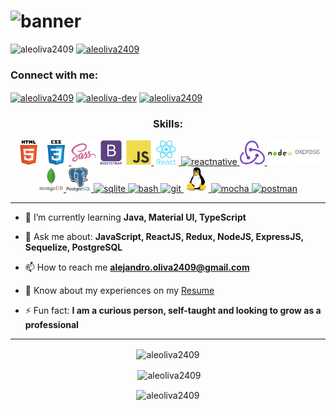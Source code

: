 <h1><img src="https://user-images.githubusercontent.com/70116152/124040975-5eb6c180-d9dc-11eb-89e6-dacb866d539c.png" alt="banner" /></h1>
<span align="left" width="49%"> <img src="https://komarev.com/ghpvc/?username=aleoliva2409&label=Profile%20views&color=0e75b6&style=flat" alt="aleoliva2409" /> </span>
<span align="right" width="49%"> <a href="https://twitter.com/aleoliva2409" target="blank"><img src="https://img.shields.io/twitter/follow/aleoliva2409?logo=twitter&style=for-the-badge" alt="aleoliva2409" /></a> </span>

<h3 align="left">Connect with me:</h3>
<p align="left">
  <a href="https://twitter.com/aleoliva2409" target="_blank"><img align="center" src="https://raw.githubusercontent.com/rahuldkjain/github-profile-readme-generator/master/src/images/icons/Social/twitter.svg" alt="aleoliva2409" height="30" width="40" /></a>
<a href="https://linkedin.com/in/aleoliva-dev" target="_blank"><img align="center" src="https://raw.githubusercontent.com/rahuldkjain/github-profile-readme-generator/master/src/images/icons/Social/linked-in-alt.svg" alt="aleoliva-dev" height="30" width="40" /></a>
<a href="https://www.hackerrank.com/aleoliva2409" target="_blank"><img align="center" src="https://raw.githubusercontent.com/rahuldkjain/github-profile-readme-generator/master/src/images/icons/Social/hackerrank.svg" alt="aleoliva2409" height="30" width="40" /></a>
</p>

<h3 align="center">Skills:</h3>
<p align="center">
  <a href="https://www.w3.org/html/" target="_blank"> <img src="https://raw.githubusercontent.com/devicons/devicon/master/icons/html5/html5-original-wordmark.svg" alt="html5" width="40" height="40"/></a>
  <a href="https://www.w3schools.com/css/" target="_blank"> <img src="https://raw.githubusercontent.com/devicons/devicon/master/icons/css3/css3-original-wordmark.svg" alt="css3" width="40" height="40"/> </a>
  <a href="https://sass-lang.com" target="_blank"> <img src="https://raw.githubusercontent.com/devicons/devicon/master/icons/sass/sass-original.svg" alt="sass" width="40" height="40"/></a>
  <a href="https://getbootstrap.com" target="_blank"> <img src="https://raw.githubusercontent.com/devicons/devicon/master/icons/bootstrap/bootstrap-plain-wordmark.svg"         alt="bootstrap" width="40" height="40"/></a>
  <a href="https://developer.mozilla.org/en-US/docs/Web/JavaScript" target="_blank"> <img src="https://raw.githubusercontent.com/devicons/devicon/master/icons/javascript/javascript-original.svg" alt="javascript" width="40" height="40"/> </a>
  <a href="https://reactjs.org/" target="_blank"> <img src="https://raw.githubusercontent.com/devicons/devicon/master/icons/react/react-original-wordmark.svg" alt="react" width="40" height="40"/> </a>
  <a href="https://reactnative.dev/" target="_blank"> <img src="https://reactnative.dev/img/header_logo.svg" alt="reactnative" width="40" height="40"/> </a>
  <a href="https://redux.js.org" target="_blank"> <img src="https://raw.githubusercontent.com/devicons/devicon/master/icons/redux/redux-original.svg" alt="redux" width="40" height="40"/> </a>
  <a href="https://nodejs.org" target="_blank"> <img src="https://raw.githubusercontent.com/devicons/devicon/master/icons/nodejs/nodejs-original-wordmark.svg" alt="nodejs" width="40" height="40"/></a>
  <a href="https://expressjs.com" target="_blank"> <img src="https://raw.githubusercontent.com/devicons/devicon/master/icons/express/express-original-wordmark.svg" alt="express" width="40" height="40"/> </a>
  <a href="https://www.mongodb.com/" target="_blank"> <img src="https://raw.githubusercontent.com/devicons/devicon/master/icons/mongodb/mongodb-original-wordmark.svg" alt="mongodb" width="40" height="40"/> </a>
  <a href="https://www.postgresql.org" target="_blank"> <img src="https://raw.githubusercontent.com/devicons/devicon/master/icons/postgresql/postgresql-original-wordmark.svg" alt="postgresql" width="40" height="40"/> </a>
  <a href="https://www.sqlite.org/" target="_blank"> <img src="https://www.vectorlogo.zone/logos/sqlite/sqlite-icon.svg" alt="sqlite" width="40" height="40"/> </a>
  <a href="https://www.gnu.org/software/bash/" target="_blank"> <img src="https://www.vectorlogo.zone/logos/gnu_bash/gnu_bash-icon.svg" alt="bash" width="40" height="40"/> </a> 
  <a href="https://git-scm.com/" target="_blank"> <img src="https://www.vectorlogo.zone/logos/git-scm/git-scm-icon.svg" alt="git" width="40" height="40"/> </a>
  <a href="https://www.linux.org/" target="_blank"> <img src="https://raw.githubusercontent.com/devicons/devicon/master/icons/linux/linux-original.svg" alt="linux" width="40" height="40"/> </a>
  <a href="https://mochajs.org" target="_blank"> <img src="https://www.vectorlogo.zone/logos/mochajs/mochajs-icon.svg" alt="mocha" width="40" height="40"/> </a>
  <a href="https://postman.com" target="_blank"> <img src="https://www.vectorlogo.zone/logos/getpostman/getpostman-icon.svg" alt="postman" width="40" height="40"/> </a>
</p>
<hr/>


- 🌱 I’m currently learning **Java, Material UI, TypeScript**

- 💬 Ask me about: **JavaScript, ReactJS, Redux, NodeJS, ExpressJS, Sequelize, PostgreSQL**

- 📫 How to reach me **alejandro.oliva2409@gmail.com**

- 📄 Know about my experiences on my [Resume](https://drive.google.com/file/d/1iHpYplg93FPCiOOj70Uawc2YZCxFkMu7/view?usp=sharing)

- ⚡ Fun fact: **I am a curious person, self-taught and looking to grow as a professional**

<hr/>

<p align="center"><img align="center" src="https://github-readme-stats.vercel.app/api/top-langs?username=aleoliva2409&show_icons=true&locale=en&layout=compact" alt="aleoliva2409" /></p>

<p align="center">&nbsp;<img align="center" src="https://github-readme-stats.vercel.app/api?username=aleoliva2409&show_icons=true&locale=en" alt="aleoliva2409" /></p>

<p align="center"><img align="center" src="https://github-readme-streak-stats.herokuapp.com/?user=aleoliva2409&" alt="aleoliva2409" /></p>
